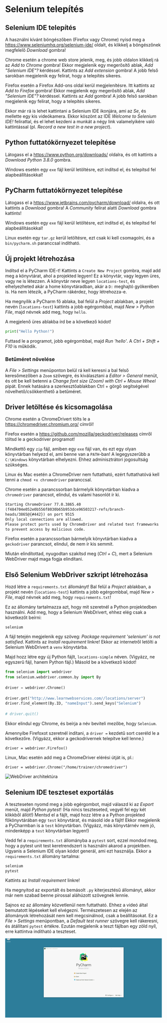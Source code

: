# Selenium telepítés

## Selenium IDE telepítés

A használni kívánt böngészőben (Firefox vagy Chrome) nyisd meg 
a https://www.seleniumhq.org/selenium-ide/ oldalt, és klikkelj a böngészőnek
megfelelő _Download_ gombra!

Chrome esetén a chrome web store jelenik, meg, és jobb oldalon 
klikkelj rá az _Add to Chrome_ gombra! Ekkor megjelenik egy megerősítő ablak,
_Add "Selenium IDE"?_ kérdéssel. Kattints az _Add extension_ gombra! A 
jobb felső sarokban megjelenik egy felirat, hogy a telepítés sikeres.
  
Firefox esetén a Firefox Add-ons oldal kerül megjelenítésre. Itt kattints az
_Add to Firefox_ gombra! Ekkor megjelenik egy megerősítő ablak,
_Add "Selenium IDE"?_ kérdéssel. Kattints az _Add_ gombra! A 
jobb felső sarokban megjelenik egy felirat, hogy a telepítés sikeres.

Ekkor már rá is lehet kattintani a Selenium IDE ikonjára, ami az _Se_, és mellette egy kis
videókamera. Ekkor köszönt az IDE _Welcome to Selenium IDE!_ felirattal, és
el lehet kezdeni a munkát a négy link valamelyikére való kattintással (pl. 
  _Record a new test in a new project_).

## Python futtatókörnyezet telepítése

Látogass el a https://www.python.org/downloads/ oldalra, és ott kattints a
_Download Python 3.8.0_ gombra.

Windows esetén egy `exe` fájl kerül letöltésre, ezt indítsd el, 
és telepítsd fel alapbeállításokkal!

## PyCharm futtatókörnyezet telepítése

Látogass el a https://www.jetbrains.com/pycharm/download/ oldalra, és ott
kattints a _Download_ gombra! A _Community_ felirat alatti _Download_
gombra kattints!

Windows esetén egy `exe` fájl kerül letöltésre, ezt indítsd el, 
és telepítsd fel alapbeállításokkal!

Linux esetén egy `tar.gz` kerül letöltésre, ezt csak ki kell csomagolni, 
és a `bin/pycharm.sh` paranccsal indítható.

## Új projekt létrehozása

Indítsd el a PyCharm IDE-t! Kattints a `Create New Project` gombra, majd
add meg a könyvtárat, ahol a projekted legyen! Ez a könyvtár, vagy legyen üres,
vagy ne is létezzen. A könyvtár neve legyen `locations-test`, és elhelyezheted akár a home 
könyvtáradban, akár a `D:` meghajtó gyökerében is. Ha nem létezik, a PyCharm rákérdez, hogy létrehozza-e.

Ha megnyílik a PyCharm fő ablaka, bal felül a _Project_ ablakban,
a projekt nevén (`locations-test`) kattints a jobb egérgombbal, majd 
_New > Python File_, majd névnek add meg, hogy `hello`.

A megjelenő üres ablakba írd be a következő kódot!

```python
print("Hello Python!")
```

Futtasd le a programot, jobb egérgombbal, majd _Run 'hello'_. A _Ctrl + Shift + F10_
is működik.

### Betűméret növelése

A _File > Settings_ menüponton belül rá kell keresni a bal felső keresőmezőben a 
`Zoom` szövegre, és kiválasztani a _Editor > General_ menüt, és ott be kell
betenni a _Change font size (Zoom) with Ctrl + Mouse Wheel_ pipát. Ennek hatására
a szerkesztőablakban Ctrl + görgő segítségével növelhető/csökkenthető a betűméret.

## Driver letöltése és kicsomagolása

Chrome esetén a ChromeDrivert tölts le a https://chromedriver.chromium.org/
címről!

Firefox esetén a https://github.com/mozilla/geckodriver/releases címről
töltsd le a geckodriver programot! 

Mindkettő egy `zip` fájl, amiben egy `exe`
fájl van, és ezt egy olyan könyvtárban helyezd el, ami benne van a `PATH`-ban!
A legegyszerűbb a `C:\Windows` könyvtárban elhelyezni.  Ehhez adminisztrátori
jogosultság szükséges.

Linux és Mac esetén a ChromeDriver nem futtatható, ezért futtathatóvá kell
tenni a `chmod +x chromedriver` paranccsal.

Chrome esetén a parancssorban bármelyik könyvtárban kiadva a `chromedriver` parancsot,
elindul, és valami hasonlót ír ki.

```
Starting ChromeDriver 77.0.3865.40 (f484704e052e0b556f8030b65b953dce96503217-refs/branch-heads/3865@{#442}) on port 9515
Only local connections are allowed.
Please protect ports used by ChromeDriver and related test frameworks to prevent access by malicious code.
```

Firefox esetén a parancssorban bármelyik könyvtárban kiadva a `geckodriver` parancsot,
elindul, de nem ír kis semmit.

Miután elindítottad, nyugodtan szakítsd meg (_Ctrl + C_), mert a Selenium WebDriver
majd maga fogja elindítani.

## Első Selenium WebDriver szkript létrehozása

Hozd létre a `requirements.txt` állományt! Bal felül a _Project_ ablakban,
a projekt nevén (`locations-test`) kattints a jobb egérgombbal, majd 
_New > File_, majd névnek add meg, hogy `requirements.txt`!

Ez az állomány tartalmazza azt, hogy mit szeretnél a Python projektedben használni.
Add meg, hogy a Selenium WebDrivert, ehhez elég csak a következőt beírni:

```
selenium
```

A fájl tetején megjelenik egy szöveg: _Package requirement 'selenium' is
not satisfied_. Kattints az _Install requirement_ linkre! Ekkor az internetről
letölti a Selenium WebDrivert a `venv` könyvtárba.

Majd hozz létre egy új Python fájlt, `locations-simple` néven. (Vigyázz, ne egyszerű fájl, hanem Python fájl.) Másold be a következő
kódot!

```python
from selenium import webdriver
from selenium.webdriver.common.by import By

driver = webdriver.Chrome()

driver.get("http://www.learnwebservices.com//locations/server")
driver.find_element(By.ID, "nameInput").send_keys("Selenium")

# driver.quit()
```

Ekkor elindul egy Chrome, és beírja a név beviteli mezőbe, hogy `Selenium`.

Amennyibe Firefoxot szeretnél indítani, a `driver =` kezdetű sort cseréld le a következőre.
(Vigyázz, ekkor a geckodrivernek telepítve kell lenne.)

```
driver = webdriver.Firefox()
```

Linux, Mac esetén add meg a ChromeDriver elérési útját is, pl.:

```
driver = webdriver.Chrome("/home/trainer/chromedriver")
```

![WebDriver architektúra](https://miro.medium.com/max/1112/1*S34ifHbz7oTC5KVNCr-3OA.png)

## Selenium IDE teszteset exportálás

A teszteseten nyomd meg a jobb egérgombot, majd válaszd ki az _Export_ menüt,
majd _Python pytest_! (Ha nincs teszteseted, vegyél fel egy két klikkből állót!)
Mentsd el a fájlt, majd hozz létre a a Python projekted főkönyvtárában egy `test`
könyvtárat, és másold ide a fájlt! Ekkor
megjelenik a PyCharmban is a `test` könyvtárban. (Vigyázz, más könyvtárnév nem jó,
mindenképp a `test` könyvtárban legyen!)

Vedd fel a `requirements.txt` állományba a `pytest` sort, ezzel mondod meg, hogy 
a pytest unit test keretrendszert is használni akarod a projektben. Ugyanis a Selenium IDE
olyan kódot generál, ami ezt használja. Ekkor a `requirements.txt` állomány tartalma:

```
selenium
pytest
```

Kattints az _Install requirement_ linkre!

Ha megnyitod az exportált és bemásolt `.py` kiterjesztésű állományt, akkor már
nem szabad benne pirossal aláhúzott szövegnek lennie.

Sajnos ez az állomány közvetlenül nem futtatható. Ehhez a videó által bemutatott
lépéseket kell elvégezni. Természetesen az elején az állományok létrehozását nem kell megcsinálnod, csak a beállításokat. Ez a _File > Settings_ menüpontban, a _Default test runner_ szövegre kell rákeresni, és átállítani `pytest` értékre. Ezután megjelenik
a teszt fájlban egy zöld nyíl, erre kattintva indítható a teszteset.

![PyCharm pytest futtatás](pycharm-pytest.gif)